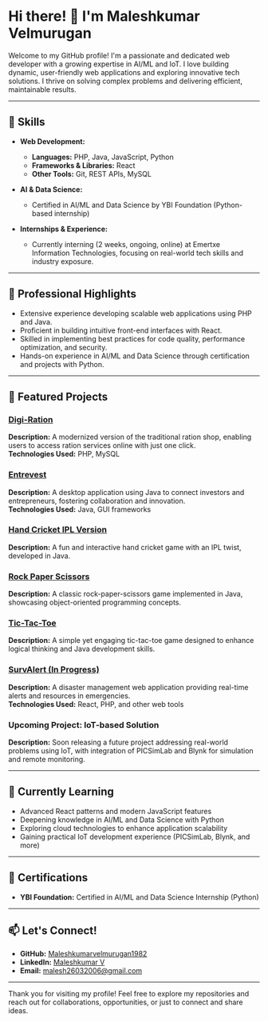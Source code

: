 # Hi there! 👋 I'm Maleshkumar Velmurugan

Welcome to my GitHub profile! I'm a passionate and dedicated web developer with a growing expertise in AI/ML and IoT. I love building dynamic, user-friendly web applications and exploring innovative tech solutions. I thrive on solving complex problems and delivering efficient, maintainable results.

---

## 🚀 Skills

- **Web Development:**
  - **Languages:** PHP, Java, JavaScript, Python
  - **Frameworks & Libraries:** React
  - **Other Tools:** Git, REST APIs, MySQL

- **AI & Data Science:**
  - Certified in AI/ML and Data Science by YBI Foundation (Python-based internship)

- **Internships & Experience:**
  - Currently interning (2 weeks, ongoing, online) at Emertxe Information Technologies, focusing on real-world tech skills and industry exposure.

---

## 💼 Professional Highlights

- Extensive experience developing scalable web applications using PHP and Java.
- Proficient in building intuitive front-end interfaces with React.
- Skilled in implementing best practices for code quality, performance optimization, and security.
- Hands-on experience in AI/ML and Data Science through certification and projects with Python.

---

## 📂 Featured Projects

### [Digi-Ration](#)  
**Description:** A modernized version of the traditional ration shop, enabling users to access ration services online with just one click.  
**Technologies Used:** PHP, MySQL

### [Entrevest](#)  
**Description:** A desktop application using Java to connect investors and entrepreneurs, fostering collaboration and innovation.  
**Technologies Used:** Java, GUI frameworks

### [Hand Cricket IPL Version](#)  
**Description:** A fun and interactive hand cricket game with an IPL twist, developed in Java.

### [Rock Paper Scissors](#)  
**Description:** A classic rock-paper-scissors game implemented in Java, showcasing object-oriented programming concepts.

### [Tic-Tac-Toe](#)  
**Description:** A simple yet engaging tic-tac-toe game designed to enhance logical thinking and Java development skills.

### [SurvAlert (In Progress)](#)  
**Description:** A disaster management web application providing real-time alerts and resources in emergencies.  
**Technologies Used:** React, PHP, and other web tools

### **Upcoming Project: IoT-based Solution**  
**Description:** Soon releasing a future project addressing real-world problems using IoT, with integration of PICSimLab and Blynk for simulation and remote monitoring.

---

## 🌱 Currently Learning

- Advanced React patterns and modern JavaScript features
- Deepening knowledge in AI/ML and Data Science with Python
- Exploring cloud technologies to enhance application scalability
- Gaining practical IoT development experience (PICSimLab, Blynk, and more)

---

## 📜 Certifications

- **YBI Foundation:** Certified in AI/ML and Data Science Internship (Python)

---

## 📫 Let's Connect!

- **GitHub:** [Maleshkumarvelmurugan1982](https://github.com/Maleshkumarvelmurugan1982)
- **LinkedIn:** [Maleshkumar V](https://www.linkedin.com/in/maleshkumar-v-8311aa333/)
- **Email:** malesh26032006@gmail.com

---

Thank you for visiting my profile! Feel free to explore my repositories and reach out for collaborations, opportunities, or just to connect and share ideas.
